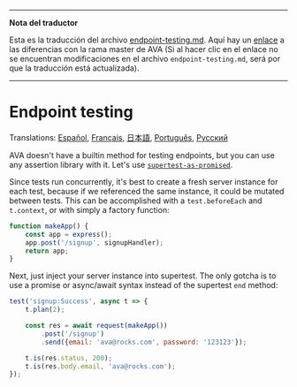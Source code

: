 ___
**Nota del traductor**

Esta es la traducción del archivo [endpoint-testing.md](https://github.com/sindresorhus/ava/blob/master/docs/recipes/endpoint-testing.md). Aquí hay un [enlace](https://github.com/sindresorhus/ava/compare/4111f9483f2ff6a158b603735a712eee3ab074c4...master#diff-aee54ab6a703c02779edb3ebbb35e96f) a las diferencias con la rama master de AVA (Si al hacer clic en el enlace no se encuentran modificaciones en el archivo `endpoint-testing.md`, será por que la traducción está actualizada).
___
# Endpoint testing

Translations: [Español](https://github.com/sindresorhus/ava-docs/blob/master/es_ES/docs/recipes/endpoint-testing.md), [Français](https://github.com/sindresorhus/ava-docs/blob/master/fr_FR/docs/recipes/endpoint-testing.md), [日本語](https://github.com/sindresorhus/ava-docs/blob/master/ja_JP/docs/recipes/endpoint-testing.md), [Português](https://github.com/sindresorhus/ava-docs/blob/master/pt_BR/docs/recipes/endpoint-testing.md), [Русский](https://github.com/sindresorhus/ava-docs/blob/master/ru_RU/docs/recipes/endpoint-testing.md)

AVA doesn't have a builtin method for testing endpoints, but you can use any assertion library with it. Let's use [`supertest-as-promised`](https://github.com/WhoopInc/supertest-as-promised).

Since tests run concurrently, it's best to create a fresh server instance for each test, because if we referenced the same instance, it could be mutated between tests. This can be accomplished with a `test.beforeEach` and `t.context`, or with simply a factory function:

```js
function makeApp() {
	const app = express();
	app.post('/signup', signupHandler);
	return app;
}
```

Next, just inject your server instance into supertest. The only gotcha is to use a promise or async/await syntax instead of the supertest `end` method:

```js
test('signup:Success', async t => {
	t.plan(2);

	const res = await request(makeApp())
		.post('/signup')
		.send({email: 'ava@rocks.com', password: '123123'});

	t.is(res.status, 200);
	t.is(res.body.email, 'ava@rocks.com');
});
```
